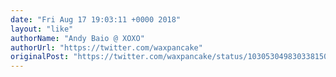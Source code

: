 ```yaml
---
date: "Fri Aug 17 19:03:11 +0000 2018"
layout: "like"
authorName: "Andy Baio @ XOXO"
authorUrl: "https://twitter.com/waxpancake"
originalPost: "https://twitter.com/waxpancake/status/1030530498303381504"
---
```

